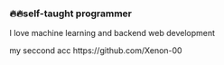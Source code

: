 <h3>
🔥🔥self-taught programmer
</h3>
<h>
I love machine learning and backend web development
</h5>
<p>my seccond acc https://github.com/Xenon-00 </p>

